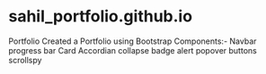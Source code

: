 # sahil_portfolio.github.io
Portfolio
Created a Portfolio using Bootstrap Components:-
Navbar
progress bar
Card 
Accordian
collapse
badge
alert
popover
buttons
scrollspy
